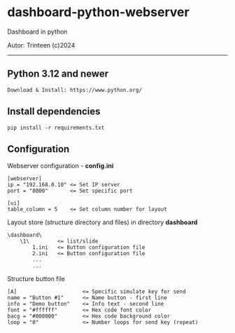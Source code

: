 # dashboard-python-webserver
 Dashboard in python

Autor: Trinteen (c)2024

---

## Python 3.12 and newer
```
Download & Install: https://www.python.org/
```

## Install dependencies
```
pip install -r requirements.txt
```

## Configuration

Webserver configuration - **config.ini**
```
[webserver]
ip = "192.168.0.10" <= Set IP server
port = "8000"       <= Set specific port

[ui]
table_column = 5    <= Set column number for layout
```


Layout store (structure directory and files) in directory **dashboard**
```
\dashboard\
    \1\         <= list/slide
        1.ini   <= Button configuration file
        2.ini   <= Button configuration file
        ...
        ...
```

Structure button file
```
[A]                     <= Specific simulate key for send
name = "Button #1"      <= Name button - first line
info = "Demo button"    <= Info text - second line
font = "#ffffff"        <= Hex code font color
bacg = "#000000"        <= Hex code background color
loop = "0"              <= Number loops for send key (repeat)
```

